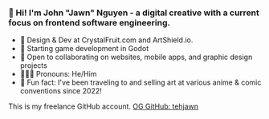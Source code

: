 ### 👋 Hi! I'm John "Jawn" Nguyen - a digital creative with a current focus on frontend software engineering.

- 🦄 Design & Dev at CrystalFruit.com and ArtShield.io.
- 🌱 Starting game development in Godot
- 👯 Open to collaborating on websites, mobile apps, and graphic design projects
- 👨🏻‍💻 Pronouns: He/Him
- 👾 Fun fact: I've been traveling to and selling art at various anime & comic conventions since 2022!

This is my freelance GitHub account.
[OG GitHub: tehjawn](https://github.com/tehjawn/)

